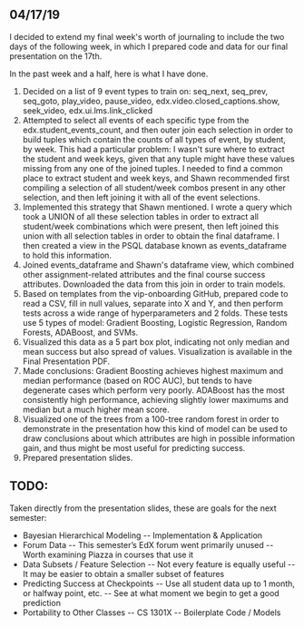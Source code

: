## 04/17/19

I decided to extend my final week's worth of journaling to include the two days of the following week, in which I prepared code and data for our final presentation on the 17th.

In the past week and a half, here is what I have done.

1. Decided on a list of 9 event types to train on: seq_next, seq_prev, seq_goto, play_video, pause_video, edx.video.closed_captions.show, seek_video, edx.ui.lms.link_clicked
2. Attempted to select all events of each specific type from the edx.student_events_count, and then outer join each selection in order to build tuples which contain the counts of all types of event, by student, by week. This had a particular problem: I wasn't sure where to extract the student and week keys, given that any tuple might have these values missing from any one of the joined tuples. I needed to find a common place to extract student and week keys, and Shawn recommended first compiling a selection of all student/week combos present in any other selection, and then left joining it with all of the event selections.
3. Implemented this strategy that Shawn mentioned. I wrote a query which took a UNION of all these selection tables in order to extract all student/week combinations which were present, then left joined this union with all selection tables in order to obtain the final dataframe. I then created a view in the PSQL database known as events_dataframe to hold this information.
4. Joined events_dataframe and Shawn's dataframe view, which combined other assignment-related attributes and the final course success attributes. Downloaded the data from this join in order to train models.
5. Based on templates from the vip-onboarding GitHub, prepared code to read a CSV, fill in null values, separate into X and Y, and then perform tests across a wide range of hyperparameters and 2 folds. These tests use 5 types of model: Gradient Boosting, Logistic Regression, Random Forests, ADABoost, and SVMs.
6. Visualized this data as a 5 part box plot, indicating not only median and mean success but also spread of values. Visualization is available in the Final Presentation PDF.
7. Made conclusions: Gradient Boosting achieves highest maximum and median performance (based on ROC AUC), but tends to have degenerate cases which perform very poorly. ADABoost has the most consistently high performance, achieving slightly lower maximums and median but a much higher mean score.
8. Visualized one of the trees from a 100-tree random forest in order to demonstrate in the presentation how this kind of model can be used to draw conclusions about which attributes are high in possible information gain, and thus might be most useful for predicting success.
9. Prepared presentation slides.

## TODO:

Taken directly from the presentation slides, these are goals for the next semester:

* Bayesian Hierarchical Modeling
 -- Implementation & Application
* Forum Data
 -- This semester’s EdX forum went primarily unused
 -- Worth examining Piazza in courses that use it
* Data Subsets / Feature Selection
 -- Not every feature is equally useful
 -- It may be easier to obtain a smaller subset of features
* Predicting Success at Checkpoints
 -- Use all student data up to 1 month, or halfway point, etc.
 -- See at what moment we begin to get a good prediction
* Portability to Other Classes
 -- CS 1301X
 -- Boilerplate Code / Models